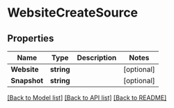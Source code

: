# WebsiteCreateSource

## Properties

Name | Type | Description | Notes
------------ | ------------- | ------------- | -------------
**Website** | **string** |  | [optional] 
**Snapshot** | **string** |  | [optional] 

[[Back to Model list]](../README.md#documentation-for-models) [[Back to API list]](../README.md#documentation-for-api-endpoints) [[Back to README]](../README.md)


